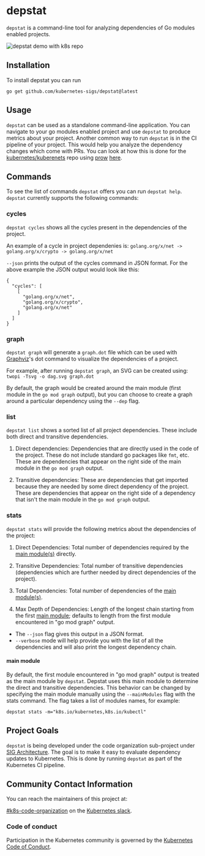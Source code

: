 # depstat

`depstat` is a command-line tool for analyzing dependencies of Go modules enabled projects. 

![depstat demo with k8s repo](./depstat-k8s-demo.gif)

## Installation 
To install depstat you can run

```
go get github.com/kubernetes-sigs/depstat@latest
```

## Usage
`depstat` can be used as a standalone command-line application. You can navigate to your go modules enabled project and use `depstat` to produce metrics about your project. Another common way to run `depstat` is in the CI pipeline of your project. This would help you analyze the dependency changes which come with PRs. You can look at how this is done for the [kubernetes/kuberenets](https://github.com/kubernetes/kubernetes) repo using [prow](https://github.com/kubernetes/test-infra/tree/master/prow) [here](https://github.com/kubernetes/test-infra/blob/master/config/jobs/kubernetes/sig-arch/kubernetes-depstat.yaml). 

## Commands

To see the list of commands `depstat` offers you can run `depstat help`. `depstat` currently supports the following commands:

### cycles

`depstat cycles` shows all the cycles present in the dependencies of the project.

An example of a cycle in project dependenies is:
`golang.org/x/net -> golang.org/x/crypto -> golang.org/x/net`

`--json` prints the output of the cycles command in JSON format. For the above example the JSON output would look like this:
```
{
  "cycles": [
    [
      "golang.org/x/net",
      "golang.org/x/crypto",
      "golang.org/x/net"
    ]
  ]
}
```

### graph

`depstat graph` will generate a `graph.dot` file which can be used with [Graphviz](https://graphviz.org)'s dot command to visualize the dependencies of a project.

For example, after running `depstat graph`, an SVG can be created using:
`twopi -Tsvg -o dag.svg graph.dot`

By default, the graph would be created around the main module (first module in the `go mod graph` output), but you can choose to create a graph around a particular dependency using the `--dep` flag.

### list

`depstat list` shows a sorted list of all project dependencies. These include both direct and transitive dependencies.

1. Direct dependencies: Dependencies that are directly used in the code of the project. These do not include standard go packages like `fmt`, etc. These are dependencies that appear on the right side of the main module in the `go mod graph` output.

2. Transitive dependencies: These are dependencies that get imported because they are needed by some direct dependency of the project. These are dependencies that appear on the right side of a dependency that isn't the main module in the `go mod graph` output.

### stats

`depstat stats` will provide the following metrics about the dependencies of the project:

1. Direct Dependencies: Total number of dependencies required by the [main module(s)](#main-module) directly.

2. Transitive Dependencies: Total number of transitive dependencies (dependencies which are further needed by direct dependencies of the project).

3. Total Dependencies: Total number of dependencies of the [main module(s)](#main-modules(s)).

4. Max Depth of Dependencies: Length of the longest chain starting from the first [main module](#main-modules(s)); defaults to length from the first module encountered in "go mod graph" output.

- The `--json` flag gives this output in a JSON format.
- `--verbose` mode will help provide you with the list of all the dependencies and will also print the longest dependency chain.

#### main module
By default, the first module encountered in "go mod graph" output is treated as the main module by `depstat`. Depstat uses this main module to determine the direct and transitive dependencies. This behavior can be changed by specifying the main module manually using the `--mainModules` flag with the stats command. The flag takes a list of modules names, for example:

```
depstat stats -m="k8s.io/kubernetes,k8s.io/kubectl"
```

## Project Goals
`depstat` is being developed under the code organization sub-project under [SIG Architecture](https://github.com/kubernetes/community/tree/master/sig-architecture). The goal is to make it easy to evaluate dependency updates to Kubernetes. This is done by running `depstat` as part of the Kubernetes CI pipeline.

## Community Contact Information
You can reach the maintainers of this project at:

[#k8s-code-organization](https://kubernetes.slack.com/messages/k8s-code-organization) on the [Kubernetes slack](http://slack.k8s.io).

### Code of conduct

Participation in the Kubernetes community is governed by the [Kubernetes Code of Conduct](code-of-conduct.md).

